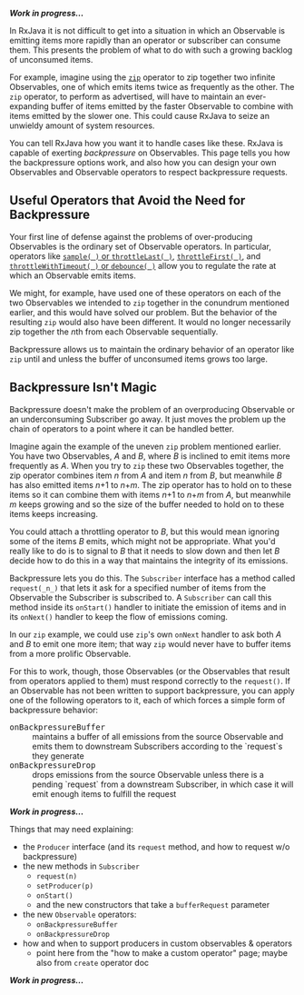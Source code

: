 _**Work in progress...**_

In RxJava it is not difficult to get into a situation in which an Observable is emitting items more rapidly than an operator or subscriber can consume them. This presents the problem of what to do with such a growing backlog of unconsumed items.

For example, imagine using the [`zip`](Combining-Observables#wiki-zip) operator to zip together two infinite Observables, one of which emits items twice as frequently as the other. The `zip` operator, to perform as advertised, will have to maintain an ever-expanding buffer of items emitted by the faster Observable to combine with items emitted by the slower one. This could cause RxJava to seize an unwieldy amount of system resources.

You can tell RxJava how you want it to handle cases like these. RxJava is capable of exerting _backpressure_ on Observables. This page tells you how the backpressure options work, and also how you can design your own Observables and Observable operators to respect backpressure requests.

## Useful Operators that Avoid the Need for Backpressure

Your first line of defense against the problems of over-producing Observables is the ordinary set of Observable operators. In particular, operators like [`sample( )` or `throttleLast( )`](Filtering-Observables#wiki-sample-or-throttlelast), [`throttleFirst( )`](Filtering-Observables#wiki-throttlefirst), and [`throttleWithTimeout( )` or `debounce( )`](Filtering-Observables#wiki-throttlewithtimeout-or-debounce) allow you to regulate the rate at which an Observable emits items.

We might, for example, have used one of these operators on each of the two Observables we intended to `zip` together in the conundrum mentioned earlier, and this would have solved our problem.  But the behavior of the resulting `zip` would also have been different. It would no longer necessarily zip together the <i>n</i>th from each Observable sequentially.

Backpressure allows us to maintain the ordinary behavior of an operator like `zip` until and unless the buffer of unconsumed items grows too large.

## Backpressure Isn't Magic

Backpressure doesn't make the problem of an overproducing Observable or an underconsuming Subscriber go away. It just moves the problem up the chain of operators to a point where it can be handled better.

Imagine again the example of the uneven `zip` problem mentioned earlier.  You have two Observables, _A_ and _B_, where _B_ is inclined to emit items more frequently as _A_. When you try to `zip` these two Observables together, the zip operator combines item _n_ from _A_ and item _n_ from _B_, but meanwhile _B_ has also emitted items _n_+1 to _n_+_m_. The zip operator has to hold on to these items so it can combine them with items _n_+1 to _n_+_m_ from _A_, but meanwhile _m_ keeps growing and so the size of the buffer needed to hold on to these items keeps increasing.

You could attach a throttling operator to _B_, but this would mean ignoring some of the items _B_ emits, which might not be appropriate. What you'd really like to do is to signal to _B_ that it needs to slow down and then let _B_ decide how to do this in a way that maintains the integrity of its emissions.

Backpressure lets you do this.  The `Subscriber` interface has a method called `request(_n_)` that lets it ask for a specified number of items from the Observable the Subscriber is subscribed to.  A `Subscriber` can call this method inside its `onStart()` handler to initiate the emission of items and in its `onNext()` handler to keep the flow of emissions coming.

In our `zip` example, we could use `zip`'s own `onNext` handler to ask both _A_ and _B_ to emit one more item; that way `zip` would never have to buffer items from a more prolific Observable.

For this to work, though, those Observables (or the Observables that result from operators applied to them) must respond correctly to the `request()`.  If an Observable has not been written to support backpressure, you can apply one of the following operators to it, each of which forces a simple form of backpressure behavior:

<dl>
 <dt><tt>onBackpressureBuffer</tt></dt>
  <dd>maintains a buffer of all emissions from the source Observable and emits them to downstream Subscribers according to the `request`s they generate</dd>
 <dt><tt>onBackpressureDrop</tt></dt>
  <dd>drops emissions from the source Observable unless there is a pending `request` from a downstream Subscriber, in which case it will emit enough items to fulfill the request</dd>
</dl>

_**Work in progress...**_

Things that may need explaining:
* the `Producer` interface (and its `request` method, and how to request w/o backpressure)
* the new methods in `Subscriber`
  * `request(n)`
  * `setProducer(p)`
  * `onStart()`
  * and the new constructors that take a `bufferRequest` parameter
* the new `Observable` operators:
  * `onBackpressureBuffer`
  * `onBackpressureDrop`
* how and when to support producers in custom observables & operators
  * point here from the "how to make a custom operator" page; maybe also from `create` operator doc

_**Work in progress...**_
